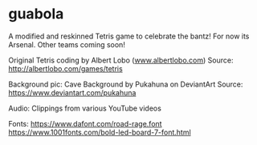 # guabola

A modified and reskinned Tetris game to celebrate the bantz!
For now its Arsenal. Other teams coming soon!

Original Tetris coding by Albert Lobo (www.albertlobo.com)
Source: http://albertlobo.com/games/tetris

Background pic: Cave Background by Pukahuna on DeviantArt
Source: https://www.deviantart.com/pukahuna

Audio: Clippings from various YouTube videos

Fonts:
https://www.dafont.com/road-rage.font
https://www.1001fonts.com/bold-led-board-7-font.html
